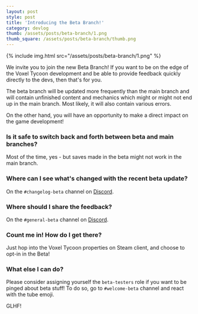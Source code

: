 ```yaml
---
layout: post
style: post
title: 'Introducing the Beta Branch!'
category: devlog
thumb: /assets/posts/beta-branch/1.png
thumb_square: /assets/posts/beta-branch/thumb.png
---
```


{% include img.html src="/assets/posts/beta-branch/1.png" %}

We invite you to join the new Beta Branch! If you want to be on the edge of the Voxel Tycoon development and be able to provide feedback quickly directly to the devs, then that's for you.

The beta branch will be updated more frequently than the main branch and will contain unfinished content and mechanics which might or might not end up in the main branch. Most likely, it will also contain various errors.

On the other hand, you will have an opportunity to make a direct impact on the game development!

### Is it safe to switch back and forth between beta and main branches?

Most of the time, yes - but saves made in the beta might not work in the main branch.

### Where can I see what's changed with the recent beta update?

On the `#changelog-beta` channel on [Discord](https://discord.gg/VoxelTycoon).

### Where should I share the feedback?

On the `#general-beta` channel on [Discord](https://discord.gg/VoxelTycoon).

### Count me in! How do I get there?

Just hop into the Voxel Tycoon properties on Steam client, and choose to opt-in in the Beta!

### What else I can do?

Please consider assigning yourself the `beta-testers` role if you want to be pinged about beta stuff! To do so, go to `#welcome-beta` channel and react with the tube emoji.

GLHF!